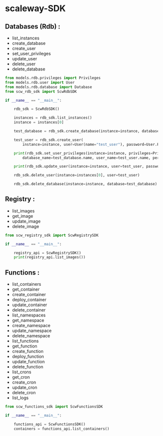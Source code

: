# scaleway-SDK

## Databases (Rdb) :

- list_instances
- create_database
- create_user
- set_user_privileges
- update_user
- delete_user
- delete_database

```python
from models.rdb.privileges import Privileges
from models.rdb.user import User
from models.rdb.database import Database
from scw_rdb_sdk import ScwRdbSDK

if __name__ == "__main__":

    rdb_sdk = ScwRdbSDK()

    instances = rdb_sdk.list_instances()
    instance = instances[0]

    test_database = rdb_sdk.create_database(instance=instance, database=Database(name="test_database"))

    test_user = rdb_sdk.create_user(
        instance=instance, user=User(name="test_user"), password=User.Password("!8Aa126dsds"))

    print(rdb_sdk.set_user_privileges(instance=instance, privileges=Privileges(
        database_name=test_database.name, user_name=test_user.name, permission=Privileges.Permission.ReadWrite)))

    print(rdb_sdk.update_user(instance=instance, user=test_user, password=User.Password("@8Aa126dsds")))

    rdb_sdk.delete_user(instance=instances[0], user=test_user)

    rdb_sdk.delete_database(instance=instance, database=test_database)
```

## Registry :

- list_images
- get_image
- update_image
- delete_image

```python
from scw_registry_sdk import ScwRegistrySDK

if __name__ == "__main__":

    registry_api = ScwRegistrySDK()
    print(registry_api.list_images())
```

## Functions :

- list_containers
- get_container
- create_container
- deploy_container
- update_container
- delete_container
- list_namespaces
- get_namespace
- create_namespace
- update_namespace
- delete_namespace
- list_functions
- get_function
- create_function
- deploy_function
- update_function
- delete_function
- list_crons
- get_cron
- create_cron
- update_cron
- delete_cron
- list_logs

```python
from scw_functions_sdk import ScwFunctionsSDK

if __name__ == "__main__":

    functions_api = ScwFunctionsSDK()
    containers = functions_api.list_containers()
```